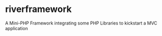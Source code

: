 # riverframework
A Mini-PHP Framework integrating some PHP Libraries to kickstart a MVC application

